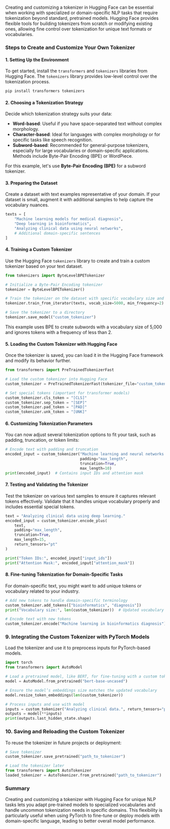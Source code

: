 Creating and customizing a tokenizer in Hugging Face can be essential when working with specialized or domain-specific NLP tasks that require tokenization beyond standard, pretrained models. Hugging Face provides flexible tools for building tokenizers from scratch or modifying existing ones, allowing fine control over tokenization for unique text formats or vocabularies.

### Steps to Create and Customize Your Own Tokenizer

#### 1. Setting Up the Environment
To get started, install the `transformers` and `tokenizers` libraries from Hugging Face. The `tokenizers` library provides low-level control over the tokenization process.

```bash
pip install transformers tokenizers
```

#### 2. Choosing a Tokenization Strategy
Decide which tokenization strategy suits your data:
   - **Word-based**: Useful if you have space-separated text without complex morphology.
   - **Character-based**: Ideal for languages with complex morphology or for specific tasks like speech recognition.
   - **Subword-based**: Recommended for general-purpose tokenizers, especially for large vocabularies or domain-specific applications. Methods include Byte-Pair Encoding (BPE) or WordPiece.

For this example, let's use **Byte-Pair Encoding (BPE)** for a subword tokenizer.

#### 3. Preparing the Dataset
Create a dataset with text examples representative of your domain. If your dataset is small, augment it with additional samples to help capture the vocabulary nuances.

```python
texts = [
    "Machine learning models for medical diagnosis",
    "Deep learning in bioinformatics",
    "Analyzing clinical data using neural networks",
    # Additional domain-specific sentences
]
```

#### 4. Training a Custom Tokenizer
Use the Hugging Face `tokenizers` library to create and train a custom tokenizer based on your text dataset.

```python
from tokenizers import ByteLevelBPETokenizer

# Initialize a Byte-Pair Encoding tokenizer
tokenizer = ByteLevelBPETokenizer()

# Train the tokenizer on the dataset with specific vocabulary size and min frequency
tokenizer.train_from_iterator(texts, vocab_size=5000, min_frequency=2)

# Save the tokenizer to a directory
tokenizer.save_model("custom_tokenizer")
```

This example uses BPE to create subwords with a vocabulary size of 5,000 and ignores tokens with a frequency of less than 2.

#### 5. Loading the Custom Tokenizer with Hugging Face
Once the tokenizer is saved, you can load it in the Hugging Face framework and modify its behavior further.

```python
from transformers import PreTrainedTokenizerFast

# Load the custom tokenizer into Hugging Face
custom_tokenizer = PreTrainedTokenizerFast(tokenizer_file="custom_tokenizer/vocab.json")

# Set special tokens (important for transformer models)
custom_tokenizer.cls_token = "[CLS]"
custom_tokenizer.sep_token = "[SEP]"
custom_tokenizer.pad_token = "[PAD]"
custom_tokenizer.unk_token = "[UNK]"
```

#### 6. Customizing Tokenization Parameters
You can now adjust several tokenization options to fit your task, such as padding, truncation, or token limits:

```python
# Encode text with padding and truncation
encoded_input = custom_tokenizer("Machine learning and neural networks.", 
                                 padding="max_length", 
                                 truncation=True, 
                                 max_length=10)
print(encoded_input)  # Contains input IDs and attention mask
```

#### 7. Testing and Validating the Tokenizer
Test the tokenizer on various text samples to ensure it captures relevant tokens effectively. Validate that it handles unique vocabulary properly and includes essential special tokens.

```python
text = "Analyzing clinical data using deep learning."
encoded_input = custom_tokenizer.encode_plus(
    text,
    padding="max_length",
    truncation=True,
    max_length=15,
    return_tensors="pt"
)

print("Token IDs:", encoded_input["input_ids"])
print("Attention Mask:", encoded_input["attention_mask"])
```

#### 8. Fine-tuning Tokenization for Domain-Specific Tasks
For domain-specific text, you might want to add unique tokens or vocabulary related to your industry.

```python
# Add new tokens to handle domain-specific terminology
custom_tokenizer.add_tokens(["bioinformatics", "diagnosis"])
print("Vocabulary size:", len(custom_tokenizer))  # Updated vocabulary size

# Encode text with new tokens
custom_tokenizer.encode("Machine learning in bioinformatics diagnosis")
```

### 9. Integrating the Custom Tokenizer with PyTorch Models
Load the tokenizer and use it to preprocess inputs for PyTorch-based models.

```python
import torch
from transformers import AutoModel

# Load a pretrained model, like BERT, for fine-tuning with a custom tokenizer
model = AutoModel.from_pretrained("bert-base-uncased")

# Ensure the model’s embeddings size matches the updated vocabulary
model.resize_token_embeddings(len(custom_tokenizer))

# Process inputs and use with model
inputs = custom_tokenizer("Analyzing clinical data.", return_tensors="pt")
outputs = model(**inputs)
print(outputs.last_hidden_state.shape)
```

### 10. Saving and Reloading the Custom Tokenizer
To reuse the tokenizer in future projects or deployment:

```python
# Save tokenizer
custom_tokenizer.save_pretrained("path_to_tokenizer")

# Load the tokenizer later
from transformers import AutoTokenizer
loaded_tokenizer = AutoTokenizer.from_pretrained("path_to_tokenizer")
```

### Summary
Creating and customizing a tokenizer with Hugging Face for unique NLP tasks lets you adapt pre-trained models to specialized vocabularies and handle uncommon tokenization needs in specific domains. This flexibility is particularly useful when using PyTorch to fine-tune or deploy models with domain-specific language, leading to better overall model performance.